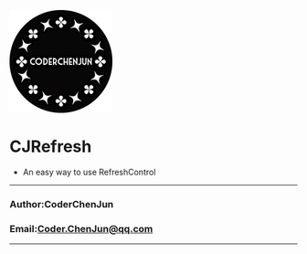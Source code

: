 ![smile](https://raw.githubusercontent.com/CoderChenJun/CJRefresh/master/CJLOGO.png "Logo")<br>
# CJRefresh
* An easy way to use RefreshControl

****
### Author:CoderChenJun
### Email:Coder.ChenJun@qq.com
****
